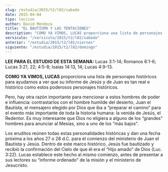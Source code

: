 ```yaml
---
slug: /estudia/2015/t2/l02/sabado
date: 2015-04-04
tipo: leccion
author: David Mendoza
title: "EL BAUTISMO Y LAS TENTACIONES"
description: "COMO YA VIMOS, LUCAS proporciona una lista de personajes históricos para ayudarnos a ver que su informe de Jesús y de Juan es tan real e histórico como estos poderosos personajes históricos."
versiculo: "/versiculo/2015/t2/l02/sabado"
anterior: "/estudia/2015/t2/l01/viernes"
siguiente: "/estudia/2015/t2/l02/domingo"
---
```


**LEE PARA EL ESTUDIO DE ESTA SEMANA:** Lucas 3:1-14; Romanos 6:1-6; Lucas 3:21, 22; 4:5-8; Isaías 14:13, 14; Lucas 4:9-13.

**COMO YA VIMOS, LUCAS** proporciona una lista de personajes históricos para ayudarnos a ver que su informe de Jesús y de Juan es tan real e histórico como estos poderosos personajes históricos.

Pero, hay otra razón importante para mencionar a estos hombres de poder e influencia: contrastarlos con el hombre humilde del desierto, Juan el Bautista, el mensajero elegido por Dios que iba a “preparar el camino” para el evento más importante de toda la historia humana: la venida de Jesús, el Redentor. Es muy interesante que Dios no eligiera a alguno de los “grandes” hombres para anunciar al Mesías, sino a uno de los “más bajos”.

Los eruditos reúnen todas estas personalidades históricas y dan una fecha próxima a los años 27 o 28 d.C. para el comienzo del ministerio de Juan el Bautista y Jesús. Dentro de este marco histórico, Jesús fue bautizado y recibió la confirmación del Cielo de que él era el “Hijo amado” de Dios (Luc. 3:22). Lucas establece este hecho al mismo comienzo, antes de presentar a sus lectores su “informe ordenado” de la misión y el ministerio de Jesucristo.
